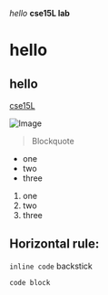 *hello*
**cse15L lab**
# hello
## hello
[cse15L](https://sites.google.com/eng.ucsd.edu/cse-15l-spring-2022/syllabus)

![Image](https://commonmark.org/help/images/favicon.png)
> Blockquote

* one
* two
* three
1. one
2. two
3. three

Horizontal rule:
---

`inline code` backstick
```
code block
```
